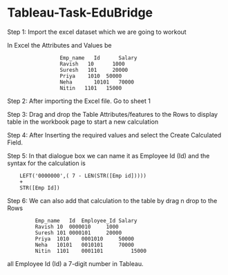 # Tableau-Task-EduBridge

Step 1: Import the excel dataset which we are going to workout

In Excel the Attributes and Values be  

                     Emp_name	Id      Salary
                     Ravish	  10	  1000
                     Suresh	  101	  20000
                     Priya	  1010	50000
                     Neha   	10101	70000
                     Nitin	 1101 	15000
                     
Step 2: After importing the Excel file. Go to sheet 1

Step 3: Drag and drop the Table Attributes/features to the Rows to display table in the workbook page to start a new calculation

Step 4: After Inserting the required values and select the Create Calculated Field.

Step 5: In that dialogue box we can name it as Employee Id (Id) and the syntax for the calculation is

        LEFT('0000000',( 7 - LEN(STR([Emp id]))))
        +
        STR([Emp Id])
 
 Step 6: We can also add that calculation to the table by drag n drop to the Rows

             Emp_name	Id	Employee_Id	Salary
             Ravish	10	0000010 	1000
             Suresh	101	0000101 	20000
             Priya	1010	0001010 	50000
             Neha	10101	0010101 	70000
             Nitin	1101	0001101         15000
             
all Employee Id (Id) a 7-digit number in Tableau.
